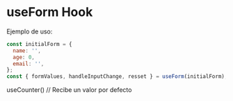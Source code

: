 # useForm Hook

Ejemplo de uso:

```javascript
const initialForm = {
  name: '',
  age: 0,
  email: '',
};
const { formValues, handleInputChange, resset } = useForm(initialForm);
```

useCounter() // Recibe un valor por defecto
